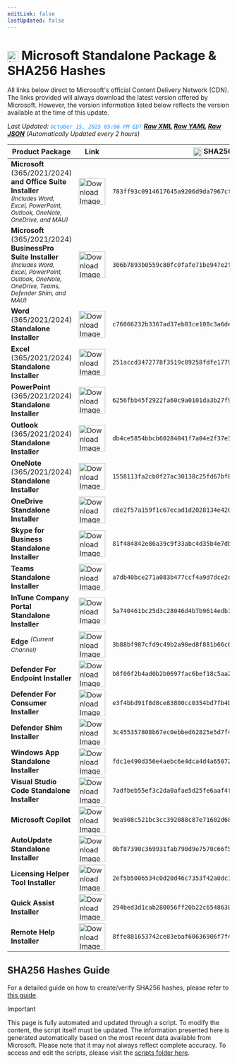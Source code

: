 ```yaml
---
editLink: false
lastUpdated: false
---
```

# <img src="/images/Microsoft_Logo.webp" alt="image" width="25" style="vertical-align: middle; display: inline-block;" /> Microsoft Standalone Package & SHA256 Hashes

<span class="extra-small">All links below direct to Microsoft's official Content Delivery Network (CDN).</span>
<span class="extra-small">The links provided will always download the latest version offered by Microsoft. However, the version information listed below reflects the version available at the time of this update.</span>

<span class="extra-small">_Last Updated: <code style="color : dodgerblue">October 15, 2025 05:06 PM EDT</code> [**_Raw XML_**](https://github.com/cocopuff2u/MOFA/blob/main/latest_raw_files/macos_standalone_latest.xml) [**_Raw YAML_**](https://github.com/cocopuff2u/MOFA/blob/main/latest_raw_files/macos_standalone_latest.yaml) [**_Raw JSON_**](https://github.com/cocopuff2u/MOFA/blob/main/latest_raw_files/macos_standalone_latest.json)
 (Automatically Updated every 2 hours)_</span>


| **Product Package** | **Link** | **<img src="/images/sha-256.png" alt="image" width="20" style="vertical-align: middle; display: inline-block;" /> SHA256 Hash <img src="/images/sha-256.png" alt="image" width="20" style="vertical-align: middle; display: inline-block;" />** |
|----------------------|----------|------------------|
| **Microsoft** (365/2021/2024) **and Office Suite Installer**<br><sub>_(Includes Word, Excel, PowerPoint, Outlook, OneNote, OneDrive, and MAU)_</sub> | <a href="https://go.microsoft.com/fwlink/?linkid=525133"><img src="/images/Office_Suite.webp" alt="Download Image" width="60"></a> | `783ff93c0914617645a9206d9da7967cf02a9a3bf874ce7372088745d77f9f7f` |
| **Microsoft** (365/2021/2024) **BusinessPro Suite Installer**<br><sub>_(Includes Word, Excel, PowerPoint, Outlook, OneNote, OneDrive, Teams, Defender Shim, and MAU)_</sub> | <a href="https://go.microsoft.com/fwlink/?linkid=2009112"><img src="/images/Office_Suite.webp" alt="Download Image" width="60"></a> | `306b7893b0559c80fc0fafe71be947e2fd6f5ff7885f26d0c026e135550e7510` |
| **Word** (365/2021/2024) **Standalone Installer** | <a href="https://go.microsoft.com/fwlink/?linkid=525134"><img src="/images/2025/Word.webp" alt="Download Image" width="60"></a> | `c76066232b3367ad37eb03ce108c3a6de73aeb7c17e9a0baa6962c6cb88a5d6f` |
| **Excel** (365/2021/2024) **Standalone Installer** | <a href="https://go.microsoft.com/fwlink/?linkid=525135"><img src="/images/2025/Excel.webp" alt="Download Image" width="60"></a> | `251accd3472778f3519c89258fdfe17797fc987935fd57fc5bf7b713eb4d0915` |
| **PowerPoint** (365/2021/2024) **Standalone Installer** | <a href="https://go.microsoft.com/fwlink/?linkid=525136"><img src="/images/2025/PowerPoint.webp" alt="Download Image" width="60"></a> | `6256fbb45f2922fa60c9a0101da3b27f933fcf0ada6f530ef1aca235803a7782` |
| **Outlook** (365/2021/2024) **Standalone Installer**| <a href="https://go.microsoft.com/fwlink/?linkid=525137"><img src="/images/2025/Outlook.webp" alt="Download Image" width="60"></a> | `db4ce5854bbcb60284041f7a04e2f37e317cff578857486af78069b3935c5e86` |
| **OneNote** (365/2021/2024) **Standalone Installer** | <a href="https://go.microsoft.com/fwlink/?linkid=820886"><img src="/images/2025/OneNote.webp" alt="Download Image" width="60"></a> | `1558113fa2cb0f27ac30138c25fd67bf8d8e6a2b04f41dd2a354f9a846824d2d` |
| **OneDrive Standalone Installer** | <a href="https://oneclient.sfx.ms/Mac/Installers/25.184.0921.0004/universal/OneDrive.pkg"><img src="/images/2025/OneDrive.webp" alt="Download Image" width="60"></a> | `c8e2f57a159f1c67ecad1d2028134e4209e799f0392b35835963e90f7f605cb2` |
| **Skype for Business Standalone Installer** | <a href="https://officecdn.microsoft.com/pr/C1297A47-86C4-4C1F-97FA-950631F94777/MacAutoupdate/SkypeForBusinessUpdater-16.31.11.pkg"><img src="/images/Skype_For_Business.webp" alt="Download Image" width="60"></a> | `81f484842e86a39c9f33abc4d35b4e7dbb87189ca3c424a6396e15d96ea2dbd5` |
| **Teams Standalone Installer** | <a href="https://go.microsoft.com/fwlink/?linkid=2249065"><img src="/images/teams_512x512x32.png" alt="Download Image" width="60"></a> | `a7db40bce271a083b477ccf4a9d7dce2ca2450d7da60aab636d04728e59804ce` |
| **InTune Company Portal Standalone Installer** | <a href="https://go.microsoft.com/fwlink/?linkid=853070"><img src="/images/companyportal.png" alt="Download Image" width="60"></a> | `5a740461bc25d3c28046d4b7b9614edb14eb67c9142dbf8d53ceda459eec6bb9` |
| **Edge** <sup>_(Current Channel)_</sup> | <a href="https://msedge.sf.dl.delivery.mp.microsoft.com/filestreamingservice/files/2f00e9c7-bb79-4501-aab6-5530c081aa92/MicrosoftEdge-141.0.3537.71.pkg"><img src="/images/edge_app.png" alt="Download Image" width="60"></a> | `3b88bf987cfd9c49b2a90ed8f881b66c6cb921152e2f5d22f187e94a5e2f0405` |
| **Defender For Endpoint Installer** | <a href="https://go.microsoft.com/fwlink/?linkid=2097502"><img src="/images/defender_512x512x32.png" alt="Download Image" width="60"></a> | `b8f06f2b4ad0b2b0697fac6bef18c5aa280dc05efa8276038c8f90b8c7dbac92` |
| **Defender For Consumer Installer** | <a href="https://go.microsoft.com/fwlink/?linkid=2097001"><img src="/images/defender_512x512x32.png" alt="Download Image" width="60"></a> | `e3f4bbd91f8d8ce83800cc0354bd7fb4bcee73855372afafe3e057698a20152c` |
| **Defender Shim Installer** | <a href="None"><img src="/images/defender_512x512x32.png" alt="Download Image" width="60"></a> | `3c455357808b67ec0ebbed62825e5d7f4652f3f53a1d3d58510e82099981bb51` |
| **Windows App Standalone Installer** | <a href="https://go.microsoft.com/fwlink/?linkid=868963"><img src="/images/windowsapp.png" alt="Download Image" width="60"></a> | `fdc1e490d356e4aebc6e4dca4d4a650727031a1a1e29adbb14ed2b8a41546784` |
| **Visual Studio Code Standalone Installer** | <a href="https://go.microsoft.com/fwlink/?linkid=2156837"><img src="/images/Code_512x512x32.png" alt="Download Image" width="60"></a> | `7adfbeb55ef3c2da0afae5d25fe6aaf4fd79cf66b4f781d81bd20b88837938fe` |
| **Microsoft Copilot** | <a href="None"><img src="/images/2025/Copilot.webp" alt="Download Image" width="60"></a> | `9ea908c521bc3cc392088c87e71602d6883e046d4f85ad8173bcde112004255e` |
| **AutoUpdate Standalone Installer** | <a href="https://go.microsoft.com/fwlink/?linkid=830196"><img src="/images/autoupdate.png" alt="Download Image" width="60"></a> | `0bf87390c369931fab790d9e7570c66f5f160e0c120b4bc0564bfacffcb74742` |
| **Licensing Helper Tool Installer** | <a href="None"><img src="/images/pkg-icon.png" alt="Download Image" width="60"></a> | `2ef5b5006534c0d20d46c7353f42a0dc1faff7d53ba89a3151ccf5102c059905` |
| **Quick Assist Installer** | <a href="None"><img src="/images/quickassist.png" alt="Download Image" width="60"></a> | `294bed3d1cab280056ff20b22c65486381c976b10c1e4e2ae9559404484ec55a` |
| **Remote Help Installer** | <a href="None"><img src="/images/remotehelp.png" alt="Download Image" width="60"></a> | `8ffe881653742ce83ebaf60636906f7f47596569e2c36d71aa33f6c85f70536e` |

## SHA256 Hashes Guide

For a detailed guide on how to create/verify SHA256 hashes, please refer to [this guide](/guides/how_to_sha256).

> [!IMPORTANT]
> This page is fully automated and updated through a script. To modify the content, the script itself must be updated. The information presented here is generated automatically based on the most recent data available from Microsoft. Please note that it may not always reflect complete accuracy. To access and edit the scripts, please visit the [scripts folder here](https://github.com/cocopuff2u/MOFA_WEBSITE/tree/main/update_readme_scripts).
